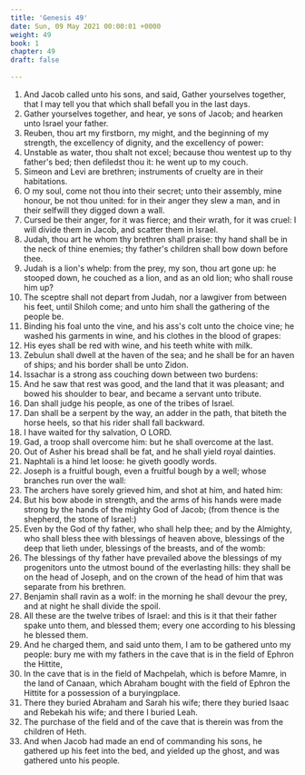 ```yaml
---
title: 'Genesis 49'
date: Sun, 09 May 2021 00:00:01 +0000
weight: 49
book: 1
chapter: 49
draft: false
  
---
```


1. And Jacob called unto his sons, and said, Gather yourselves together, that I may tell you that which shall befall you in the last days.
2. Gather yourselves together, and hear, ye sons of Jacob; and hearken unto Israel your father.
3. Reuben, thou art my firstborn, my might, and the beginning of my strength, the excellency of dignity, and the excellency of power:
4. Unstable as water, thou shalt not excel; because thou wentest up to thy father's bed; then defiledst thou it: he went up to my couch.
5. Simeon and Levi are brethren; instruments of cruelty are in their habitations.
6. O my soul, come not thou into their secret; unto their assembly, mine honour, be not thou united: for in their anger they slew a man, and in their selfwill they digged down a wall.
7. Cursed be their anger, for it was fierce; and their wrath, for it was cruel: I will divide them in Jacob, and scatter them in Israel.
8. Judah, thou art he whom thy brethren shall praise: thy hand shall be in the neck of thine enemies; thy father's children shall bow down before thee.
9. Judah is a lion's whelp: from the prey, my son, thou art gone up: he stooped down, he couched as a lion, and as an old lion; who shall rouse him up?
10. The sceptre shall not depart from Judah, nor a lawgiver from between his feet, until Shiloh come; and unto him shall the gathering of the people be.
11. Binding his foal unto the vine, and his ass's colt unto the choice vine; he washed his garments in wine, and his clothes in the blood of grapes:
12. His eyes shall be red with wine, and his teeth white with milk.
13. Zebulun shall dwell at the haven of the sea; and he shall be for an haven of ships; and his border shall be unto Zidon.
14. Issachar is a strong ass couching down between two burdens:
15. And he saw that rest was good, and the land that it was pleasant; and bowed his shoulder to bear, and became a servant unto tribute.
16. Dan shall judge his people, as one of the tribes of Israel.
17. Dan shall be a serpent by the way, an adder in the path, that biteth the horse heels, so that his rider shall fall backward.
18. I have waited for thy salvation, O LORD.
19. Gad, a troop shall overcome him: but he shall overcome at the last.
20. Out of Asher his bread shall be fat, and he shall yield royal dainties.
21. Naphtali is a hind let loose: he giveth goodly words.
22. Joseph is a fruitful bough, even a fruitful bough by a well; whose branches run over the wall:
23. The archers have sorely grieved him, and shot at him, and hated him:
24. But his bow abode in strength, and the arms of his hands were made strong by the hands of the mighty God of Jacob; (from thence is the shepherd, the stone of Israel:)
25. Even by the God of thy father, who shall help thee; and by the Almighty, who shall bless thee with blessings of heaven above, blessings of the deep that lieth under, blessings of the breasts, and of the womb:
26. The blessings of thy father have prevailed above the blessings of my progenitors unto the utmost bound of the everlasting hills: they shall be on the head of Joseph, and on the crown of the head of him that was separate from his brethren.
27. Benjamin shall ravin as a wolf: in the morning he shall devour the prey, and at night he shall divide the spoil.
28. All these are the twelve tribes of Israel: and this is it that their father spake unto them, and blessed them; every one according to his blessing he blessed them.
29. And he charged them, and said unto them, I am to be gathered unto my people: bury me with my fathers in the cave that is in the field of Ephron the Hittite,
30. In the cave that is in the field of Machpelah, which is before Mamre, in the land of Canaan, which Abraham bought with the field of Ephron the Hittite for a possession of a buryingplace.
31. There they buried Abraham and Sarah his wife; there they buried Isaac and Rebekah his wife; and there I buried Leah.
32. The purchase of the field and of the cave that is therein was from the children of Heth.
33. And when Jacob had made an end of commanding his sons, he gathered up his feet into the bed, and yielded up the ghost, and was gathered unto his people.

